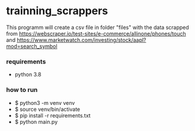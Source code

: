 # trainning_scrappers

This programm will create a csv file in folder "files" with the data scrapped
from https://webscraper.io/test-sites/e-commerce/allinone/phones/touch and https://www.marketwatch.com/investing/stock/aapl?mod=search_symbol

### requirements

- python 3.8

### how to run

- $ python3 -m venv venv
- $ source venv/bin/activate
- $ pip install -r requirements.txt
- $ python main.py